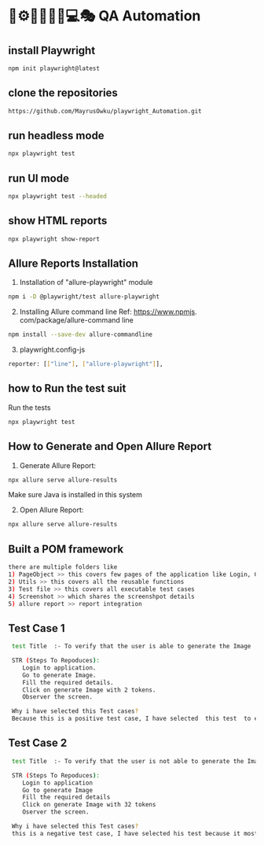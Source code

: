 # 🤖⚙️🔧🦾👩‍💻💻🎭 QA Automation


## install Playwright 

```sh
npm init playwright@latest
```
## clone the repositories

```sh
https://github.com/MayrusOwku/playwright_Automation.git
```

## run headless mode 

```sh
npx playwright test
```

## run UI mode 

```sh
npx playwright test --headed
```

## show HTML reports

```sh
npx playwright show-report
```
## Allure Reports Installation

1) Installation of "allure-playwright" module
```sh
npm i -D @playwright/test allure-playwright
```

2) Installing Allure command line
Ref: https://www.npmjs. com/package/allure-command line

```sh
npm install --save-dev allure-commandline
```

3) playwright.config-js
```sh
reporter: [["line"], ["allure-playwright"]],
````

## how to Run the test suit

Run the tests
```sh
npx playwright test
```

## How to Generate and Open Allure Report 

1) Generate Allure Report:
```sh
npx allure serve allure-results
```
Make sure Java is installed in this system 

2) Open Allure Report:
```sh
npx allure serve allure-results
```

## Built a POM framework 
```sh
there are multiple folders like 
1) PageObject >> this covers few pages of the application like Login, Generate Image.
2) Utils >> this covers all the reusable functions 
3) Test file >> this covers all executable test cases 
4) Screenshot >> which shares the screenshpot details 
5) allure report >> report integration 
```
 
## Test Case 1
```sh
 test Title  :- To verify that the user is able to generate the Image 

 STR (Steps To Repoduces):
    Login to application.
    Go to generate Image.
    Fill the required details.
    Click on generate Image with 2 tokens.
    Observer the screen.

 Why i have selected this Test cases?
 Because this is a positive test case, I have selected  this test  to ensures uniform quality and accuracy and Delivers faster result as expected, also I felt that most reusable at the time of regression 
```

## Test Case 2
```sh
 test Title  :- To verify that the user is not able to generate the Image and able to see the error message when we have low balance

 STR (Steps To Repoduces):
    Login to application
    Go to generate Image 
    Fill the required details
    Click on generate Image with 32 tokens 
    Oserver the screen.

 Why i have selected this Test cases?
 this is a negative test case, I have selected his test because it most of the user will try to generate the image even after the Balance in account is Zero,so as they try to  generate the image we shoule deliver a proper error message. and here in this automation we are validaing the the error message.
 ```